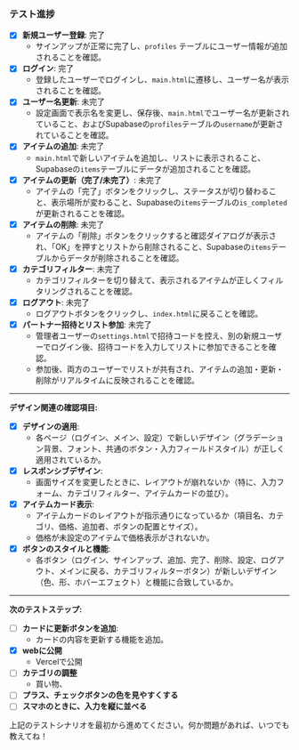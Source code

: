### **テスト進捗**

- [x] **新規ユーザー登録**: 完了
  - サインアップが正常に完了し、`profiles` テーブルにユーザー情報が追加されることを確認。
- [x] **ログイン**: 完了
  - 登録したユーザーでログインし、`main.html`に遷移し、ユーザー名が表示されることを確認。
- [x] **ユーザー名更新**: 未完了
  - 設定画面で表示名を変更し、保存後、`main.html`でユーザー名が更新されていること、およびSupabaseの`profiles`テーブルの`username`が更新されていることを確認。
- [x] **アイテムの追加**: 未完了
  - `main.html`で新しいアイテムを追加し、リストに表示されること、Supabaseの`items`テーブルにデータが追加されることを確認。
- [x] **アイテムの更新（完了/未完了）**: 未完了
  - アイテムの「完了」ボタンをクリックし、ステータスが切り替わること、表示場所が変わること、Supabaseの`items`テーブルの`is_completed`が更新されることを確認。
- [x] **アイテムの削除**: 未完了
  - アイテムの「削除」ボタンをクリックすると確認ダイアログが表示され、「OK」を押すとリストから削除されること、Supabaseの`items`テーブルからデータが削除されることを確認。
- [x] **カテゴリフィルター**: 未完了
  - カテゴリフィルターを切り替えて、表示されるアイテムが正しくフィルタリングされることを確認。
- [x] **ログアウト**: 未完了
  - ログアウトボタンをクリックし、`index.html`に戻ることを確認。
- [x] **パートナー招待とリスト参加**: 未完了
    - 管理者ユーザーの`settings.html`で招待コードを控え、別の新規ユーザーでログイン後、招待コードを入力してリストに参加できることを確認。
    - 参加後、両方のユーザーでリストが共有され、アイテムの追加・更新・削除がリアルタイムに反映されることを確認。

--- 

**デザイン関連の確認項目:**

- [x] **デザインの適用**: 
  - 各ページ（ログイン、メイン、設定）で新しいデザイン（グラデーション背景、フォント、共通のボタン・入力フィールドスタイル）が正しく適用されているか。
- [x] **レスポンシブデザイン**: 
  - 画面サイズを変更したときに、レイアウトが崩れないか（特に、入力フォーム、カテゴリフィルター、アイテムカードの並び）。
- [x] **アイテムカード表示**: 
  - アイテムカードのレイアウトが指示通りになっているか（項目名、カテゴリ、価格、追加者、ボタンの配置とサイズ）。
  - 価格が未設定のアイテムで価格表示がされないか。
- [x] **ボタンのスタイルと機能**: 
  - 各ボタン（ログイン、サインアップ、追加、完了、削除、設定、ログアウト、メインに戻る、カテゴリフィルターボタン）が新しいデザイン（色、形、ホバーエフェクト）と機能に合致しているか。

--- 

**次のテストステップ:**
- [ ] **カードに更新ボタンを追加**:
  - カードの内容を更新する機能を追加。
- [x] **webに公開**
  - Vercelで公開
- [ ] **カテゴリの調整**
  - 買い物、
- [ ] **プラス、チェックボタンの色を見やすくする**
- [ ] **スマホのときに、入力を縦に並べる**

上記のテストシナリオを最初から進めてください。何か問題があれば、いつでも教えてね！